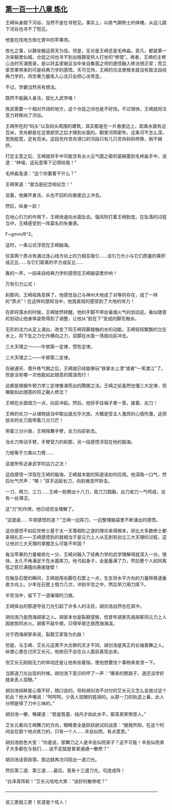 ## [第一百一十八章 炼化](https://www.xxbiquge.com/11_11207/5463541.html)


  王崎纵身跳下河谷，当然不是在寻短见。事实上，以练气期修士的体魄，从这儿跳下河谷也寻不了短见。

  他是在找地方炼化胃中的苹果肉。

  炼化之事，以静坐搬运周天为佳。但是，无论是王崎还是毛梓淼。吴凡，都是第一次来駉里仙城，仓促之间也寻不到出租静室供人打坐的“修馆”。再者，王崎的主修心法时天演图录，是以将孟家豌豆当中来自集茵之师的感悟融入修法很正常；而艾家柰果带来的可是经典力学的感悟。天可见怜，王崎的功法里根本就没有取法自经典力学的，将柰果力量炼入心法只会把心法带歪。

  不过，学霸当然另有想法。

  既然不能融入身法，就化入武学咯！

  练武需要一个相对开阔的地方，这个仓促之间也是不好找。不过很快，王崎就将注意力转移向了河谷。

  王崎所在的“码头”以及码头周围的建筑，其实都是在一片悬崖边上，距离水面有近百米，灵舟都是在这里卸货之后才降到水面的。駉里河网密布，这条河不怎么深，宽倒挺宽，足有百米。这段充作灵舟港口的河段只有几只灵舟斜斜停靠，倒不拥挤。

  打定主意之后，王崎就将手中可能含有炎火云气图之密的瓷碗塞到毛梓淼手中，说道：“梓喵，这玩意等下记得给我！”

  毛梓淼急道：“这个你要着干什么？”

  王崎笑道：“就当是纪念啦纪念！”

  说着，他展开身法，头也不回的向悬崖边上冲去。

  然后，纵身一跃！

  在地心引力的作用下，王崎快速向水面坠去。强风吹打着王崎脸庞。在坠落的过程当中，王崎感受到一阵莫名的失重感。

  F=gmm/R^2。

  这时，一条公式浮现在王崎脑海。

  任意两个质点有通过连心线方向上的力相互吸引……该引力大小与它们质量的乘积成正比……与它们距离的平方成反比……

  轰的一声，一段来自经典力学的感悟在王崎脑袋里炸响！

  万有引力公式！

  刹那间，王崎视角变换了。他感觉自己与神州大地成了对等的存在，成了一样的“质点”！在这样的感知当中，他竟直观的感受到了大地的伟力！

  在即将落水的时候，王崎陡然转醒。他的手脚不带丝毫烟火气的划动这。看似随意的划动让他身体姿势得到了调整，让他从“脸在下”变成的脚先触水。

  无形的法力从足上涌出，改变了同王崎双脚接触的水的动能。王崎轻轻飘飘的立在水上，将下坠之力化作横向之力，双脚在水面一荡就向前冲去。

  三大天理之一——牛顿第一定律，惯性定律。

  三大天理之二——牛顿第二定律。

  在破通天、晋升练气期之后，王崎就已经能够玩“铁掌水上漂”或者“一苇渡江”了。但是没有哪一次他能如此随意的踏浪而行！

  这都是根据牛顿力学三定律推演而出的腾挪之法。王崎之前虽然也懂三大定律，但哪能如此随意的将之融入修法？

  王崎在水面借力一点，向前冲起。然后，他将手往袖子里一笼，接着，出刀！

  王崎的长刀一从储物袋当中取出就光华大放。大概是受主人激昂的心情所激，这把低劣的长刀竟带着几分刀芒！

  带着三分兴奋，王崎挥舞手臂，全力向前斩去。

  当长刀带动手臂，手臂受力的刹那，另一段感悟浮现在他的脑海。

  力矩等于力乘以力臂……

  这是所有近身武学的运力之法！

  这段感悟一浮现在王崎的脑海，王崎就本能的知道该如何应用。他深吸一口气，然后吐气开声：“喝！”双手运起长刀，向前做连环斩击。

  一刀、两刀、三刀……王崎一脸劈出十八刀，竟刀刀圆融，出刀收刀一气呵成，没有一丝滞涩。

  这“力”的作用，他已经完全理解了。

  “这就是……牛顿感悟的道？”王崎一边挥刀，一边整理脑袋里不断涌出的感悟。

  这份感悟不如后世修士基于太一天尊相形之道的理论来得根本，却比大多数修士都来得扎实——王崎感悟到的就相当于是元力上人从无到有创立三大天理的过程，这让他对三大天理的掌握怎么可能不牢固？

  每当苹果的力量被炼化一分，王崎对融入了经典力学的武学理解得就深入一分。很快，太久不再满足于在水面挥刀。他弓起身子，全是蓄满了力，然后整个人如同离弦之箭已满撞向悬崖陡壁！

  在触及石壁的瞬间，王崎就用右脚在石壁上一点，生生将水平方向的力量转移道垂直方向上。少年在石壁上借力几次，冲到半空之中，然后举刀用力挥下。

  半空当中，留下了一道璀璨的刀痕。

  王崎挥出的那道夺目刀光引起了许多人的注目，胡剑浩自然也在其中。

  胡剑浩乃是西海胡家之人。胡家本也是裂巅望族，但昔年胡家先祖胡客同元力上人因故势同水火。胡客不敌牛顿，只得举家迁居西海海滨。

  对于西海胡家来说，裂巅艾家皆为仇敌！

  但是，与王崎、艾长元这类不大合群的天才不同，胡剑浩是真正的长袖善舞之人。纵使心里在讨厌艾长元，他依旧不会在众人面前表现出来。

  但艾长元刚刚无力的举动还是让他有些着恼，使他想要找个事物来发泄一下。

  当那道刀光出现的时候，胡剑浩下意识的哼了一声：“哪来的野路子，道还没学好就来丢人现眼。”

  胡剑浩纯粹是心情不好，随口说的。但和胡剑浩不对付的艾长元又怎么会放过这个机会？他大声嘲讽：“呵呵呵，少丢人现眼的姓胡的。从那一刀的轨迹上看，此人分明是得了刀中三味的。”

  胡剑浩一梗，嘴硬道：“若是筑基、结丹才如此水平，那真真笑煞旁人。”

  艾长元看向王崎舞刀的方向，眼睛里全是跃跃欲试的战意：“据我所知，在这个时间会在那个地点练刀的，只有一个人……辛岳仙院，有点意思。”

  胡剑浩脸色大变：“你是说，那舞刀之人是辛岳仙院弟子？这不可能！辛岳仙院弟子大多都在与我们……说不定就是普普通通一散修？”

  胡剑浩话音刚落，那边就再次闪现出一道刀光。

  然后第二道、第三道……最后，竟有十三道刀光，勾连成阵！

  “白泽真阵斩！”艾长元哈哈大笑：“说好的散修呢？”

  ——————————————————————————————————

  说三更就三更！贫道是个信人！
